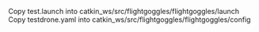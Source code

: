 Copy test.launch into catkin_ws/src/flightgoggles/flightgoggles/launch
Copy testdrone.yaml into catkin_ws/src/flightgoggles/flightgoggles/config
